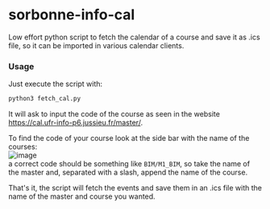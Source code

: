 # sorbonne-info-cal

Low effort python script to fetch the calendar of a course and save it as .ics file, so
it can be imported in various calendar clients.


### Usage
Just execute the script with:
```bash
python3 fetch_cal.py
```

It will ask to input the code of the course as seen in the website https://cal.ufr-info-p6.jussieu.fr/master/.

To find the code of your course look at the side bar with the name of the
courses:\
![image](https://user-images.githubusercontent.com/43646324/204301365-0907426b-c7cc-4c24-bc8a-b2d54819d472.png)\
a correct code should be something like `BIM/M1_BIM`, so take the name
of the master and, separated with a slash, append the name of the course.

That's it, the script will fetch the events and save them in an .ics file with
the name of the master and course you wanted.
